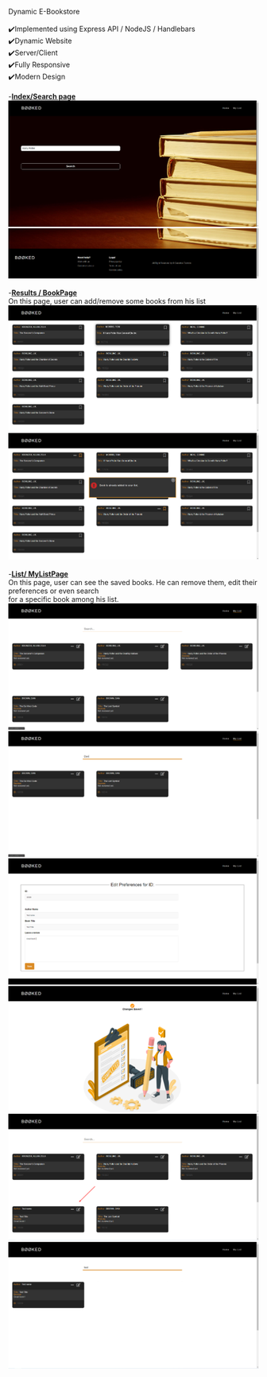 Dynamic E-Bookstore<br/><br/>
✔️Implemented using Express API / NodeJS / Handlebars<br/>
✔️Dynamic Website<br/>
✔️Server/Client <br/>
✔️Fully Responsive<br/>
✔️Modern Design<br/><br/>
-<b><ins>Index/Search page</ins></b> <br/>
![](images/1.png)<br/>
![](images/2.png)<br/><br/>
-<b><ins>Results / BookPage</ins></b> <br/>
On this page, user can add/remove some books from his list<br/> 
![](images/3.png)<br/>
![](images/4.png)<br/><br/>
-<b><ins>List/ MyListPage</ins></b><br/>
On this page, user can see the saved books. He can remove them, edit their preferences or even search <br/>
for a specific book among his list.<br/>
![](images/5.png)<br/>
![](images/6.png)<br/>
![](images/7.png)<br/>
![](images/8.png)<br/>
![](images/9.png)<br/>
![](images/10.png)<br/>
